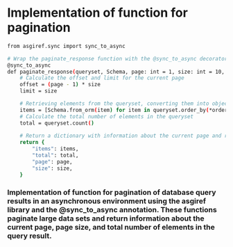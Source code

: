 # Implementation of function for pagination 

```bash
from asgiref.sync import sync_to_async

# Wrap the paginate_response function with the @sync_to_async decorator for asynchronous operation
@sync_to_async
def paginate_response(queryset, Schema, page: int = 1, size: int = 10, ordering: list = ['-id']):
    # Calculate the offset and limit for the current page
    offset = (page - 1) * size
    limit = size

    # Retrieving elements from the queryset, converting them into objects using Schema
    items = [Schema.from_orm(item) for item in queryset.order_by(*ordering)[offset:offset + limit]]
    # Calculate the total number of elements in the queryset
    total = queryset.count()
    
    # Return a dictionary with information about the current page and results
    return {
        "items": items,  
        "total": total, 
        "page": page,    
        "size": size,   
    }
```

### Implementation of function for pagination of database query results in an asynchronous environment using the asgiref library and the @sync_to_async annotation. These functions paginate large data sets and return information about the current page, page size, and total number of elements in the query result.